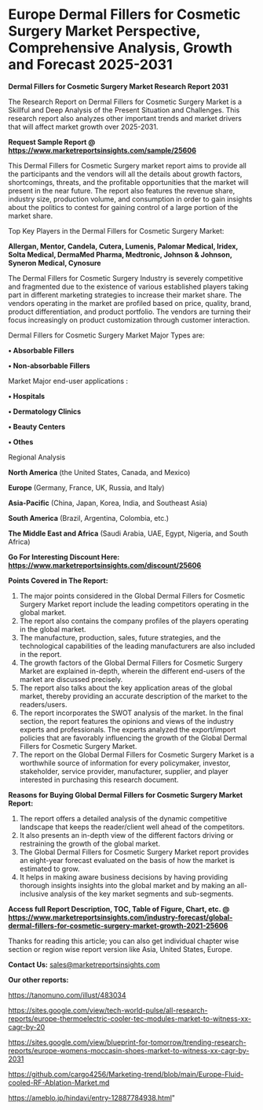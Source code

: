 # Europe Dermal Fillers for Cosmetic Surgery Market Perspective, Comprehensive Analysis, Growth and Forecast 2025-2031

<strong>Dermal Fillers for Cosmetic Surgery Market Research Report 2031</strong>

The Research Report on Dermal Fillers for Cosmetic Surgery Market is a Skillful and Deep Analysis of the Present Situation and Challenges. This research report also analyzes other important trends and market drivers that will affect market growth over 2025-2031.

<strong>Request Sample Report @ <a href=https://www.marketreportsinsights.com/sample/25606>https://www.marketreportsinsights.com/sample/25606</a></strong>

This Dermal Fillers for Cosmetic Surgery market report aims to provide all the participants and the vendors will all the details about growth factors, shortcomings, threats, and the profitable opportunities that the market will present in the near future. The report also features the revenue share, industry size, production volume, and consumption in order to gain insights about the politics to contest for gaining control of a large portion of the market share.

Top Key Players in the Dermal Fillers for Cosmetic Surgery Market:

<strong>Allergan, Mentor, Candela, Cutera, Lumenis, Palomar Medical, Iridex, Solta Medical, DermaMed Pharma, Medtronic, Johnson & Johnson, Syneron Medical, Cynosure</strong>

The Dermal Fillers for Cosmetic Surgery Industry is severely competitive and fragmented due to the existence of various established players taking part in different marketing strategies to increase their market share. The vendors operating in the market are profiled based on price, quality, brand, product differentiation, and product portfolio. The vendors are turning their focus increasingly on product customization through customer interaction.

Dermal Fillers for Cosmetic Surgery Market Major Types are:

<strong>• Absorbable Fillers

• Non-absorbable Fillers</strong>

Market Major end-user applications :

<strong>• Hospitals

• Dermatology Clinics

• Beauty Centers

• Othes</strong>

Regional Analysis

</u><strong><b>North America</b></strong> (the United States, Canada, and Mexico)

<strong><b>Europe </b></strong>(Germany, France, UK, Russia, and Italy)

<strong><b>Asia-Pacific</b></strong> (China, Japan, Korea, India, and Southeast Asia)

<strong><b>South America</b></strong> (Brazil, Argentina, Colombia, etc.)

<strong><b>The Middle East and Africa</b></strong> (Saudi Arabia, UAE, Egypt, Nigeria, and South Africa)

<strong>Go For Interesting Discount Here: <a href=https://www.marketreportsinsights.com/discount/25606>https://www.marketreportsinsights.com/discount/25606</a></strong>

<strong>Points Covered in The Report:</strong>
<ol>
  <li>The major points considered in the Global Dermal Fillers for Cosmetic Surgery Market report include the leading competitors operating in the global market.</li>
  <li>The report also contains the company profiles of the players operating in the global market.</li>
  <li>The manufacture, production, sales, future strategies, and the technological capabilities of the leading manufacturers are also included in the report.</li>
  <li>The growth factors of the Global Dermal Fillers for Cosmetic Surgery Market are explained in-depth, wherein the different end-users of the market are discussed precisely.</li>
  <li>The report also talks about the key application areas of the global market, thereby providing an accurate description of the market to the readers/users.</li>
  <li>The report incorporates the SWOT analysis of the market. In the final section, the report features the opinions and views of the industry experts and professionals. The experts analyzed the export/import policies that are favorably influencing the growth of the Global Dermal Fillers for Cosmetic Surgery Market.</li>
  <li>The report on the Global Dermal Fillers for Cosmetic Surgery Market is a worthwhile source of information for every policymaker, investor, stakeholder, service provider, manufacturer, supplier, and player interested in purchasing this research document.</li>
</ol>
<strong>Reasons for Buying Global Dermal Fillers for Cosmetic Surgery Market Report:</strong>

<ol>
  <li>The report offers a detailed analysis of the dynamic competitive landscape that keeps the reader/client well ahead of the competitors.</li>
  <li>It also presents an in-depth view of the different factors driving or restraining the growth of the global market.</li>
  <li>The Global Dermal Fillers for Cosmetic Surgery Market report provides an eight-year forecast evaluated on the basis of how the market is estimated to grow.</li>
  <li>It helps in making aware business decisions by having providing thorough insights insights into the global market and by making an all-inclusive analysis of the key market segments and sub-segments.</li>
</ol>
<strong>Access full Report Description, TOC, Table of Figure, Chart, etc. @ <a href=https://www.marketreportsinsights.com/industry-forecast/global-dermal-fillers-for-cosmetic-surgery-market-growth-2021-25606>https://www.marketreportsinsights.com/industry-forecast/global-dermal-fillers-for-cosmetic-surgery-market-growth-2021-25606</a></strong>


Thanks for reading this article; you can also get individual chapter wise section or region wise report version like Asia, United States, Europe.

<strong>Contact Us:</strong>
sales@marketreportsinsights.com

<strong>Our other reports:</strong>

<a href=https://tanomuno.com/illust/483034>https://tanomuno.com/illust/483034</a>

<a href=https://sites.google.com/view/tech-world-pulse/all-research-reports/europe-thermoelectric-cooler-tec-modules-market-to-witness-xx-cagr-by-20>https://sites.google.com/view/tech-world-pulse/all-research-reports/europe-thermoelectric-cooler-tec-modules-market-to-witness-xx-cagr-by-20</a>

<a href=https://sites.google.com/view/blueprint-for-tomorrow/trending-research-reports/europe-womens-moccasin-shoes-market-to-witness-xx-cagr-by-2031>https://sites.google.com/view/blueprint-for-tomorrow/trending-research-reports/europe-womens-moccasin-shoes-market-to-witness-xx-cagr-by-2031</a>

<a href=https://github.com/cargo4256/Marketing-trend/blob/main/Europe-Fluid-cooled-RF-Ablation-Market.md>https://github.com/cargo4256/Marketing-trend/blob/main/Europe-Fluid-cooled-RF-Ablation-Market.md</a>

<a href=https://ameblo.jp/hindavi/entry-12887784938.html>https://ameblo.jp/hindavi/entry-12887784938.html</a>"
